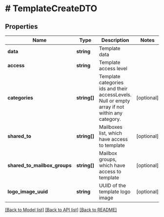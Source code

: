 # # TemplateCreateDTO

## Properties

Name | Type | Description | Notes
------------ | ------------- | ------------- | -------------
**data** | **string** | Template data |
**access** | **string** | Template access level |
**categories** | **string[]** | Template categories ids and their accessLevels. Null or empty array if not within any category. | [optional]
**shared_to** | **string[]** | Mailboxes list, which have access to template | [optional]
**shared_to_mailbox_groups** | **string[]** | Mailbox groups, which have access to template | [optional]
**logo_image_uuid** | **string** | UUID of the template logo image | [optional]

[[Back to Model list]](../../README.md#models) [[Back to API list]](../../README.md#endpoints) [[Back to README]](../../README.md)
